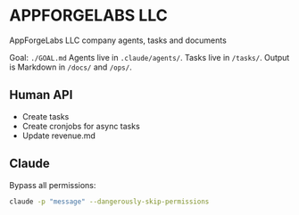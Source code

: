 # APPFORGELABS LLC

AppForgeLabs LLC company agents, tasks and documents

Goal: `./GOAL.md`
Agents live in `.claude/agents/`. Tasks live in `/tasks/`. Output is Markdown in `/docs/` and `/ops/`.

## Human API

- Create tasks
- Create cronjobs for async tasks
- Update revenue.md

## Claude

Bypass all permissions:

```sh
claude -p "message" --dangerously-skip-permissions
```